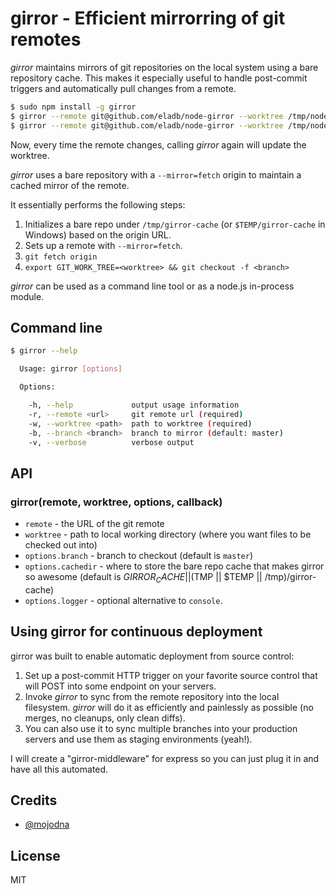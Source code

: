 # girror - Efficient mirrorring of git remotes #

_girror_ maintains mirrors of git repositories on the local system using a bare repository cache.
This makes it especially useful to handle post-commit triggers and automatically pull changes from a remote.

```bash
$ sudo npm install -g girror
$ girror --remote git@github.com/eladb/node-girror --worktree /tmp/node-girror-master
$ girror --remote git@github.com/eladb/node-girror --worktree /tmp/node-girror-branch1 --branch branch1
```

Now, every time the remote changes, calling _girror_ again will update the worktree.

_girror_ uses a bare repository with a `--mirror=fetch` origin to maintain a cached mirror of the remote.

It essentially performs the following steps:

 1. Initializes a bare repo under `/tmp/girror-cache` (or `$TEMP/girror-cache` in Windows) based on the origin URL.
 2. Sets up a remote with `--mirror=fetch`.
 3. `git fetch origin`
 4. `export GIT_WORK_TREE=<worktree> && git checkout -f <branch>`

_girror_ can be used as a command line tool or as a node.js in-process module.

## Command line ##

```bash
$ girror --help

  Usage: girror [options]

  Options:

    -h, --help             output usage information
    -r, --remote <url>     git remote url (required)
    -w, --worktree <path>  path to worktree (required)
    -b, --branch <branch>  branch to mirror (default: master)
    -v, --verbose          verbose output

```

## API ##

### girror(remote, worktree, options, callback) ###

 * `remote` - the URL of the git remote
 * `worktree` - path to local working directory (where you want files to be checked out into)
 * `options.branch` - branch to checkout (default is `master`)
 * `options.cachedir` - where to store the bare repo cache that makes girror so awesome (default is $GIRROR_CACHE || ($TMP || $TEMP || /tmp)/girror-cache)
 * `options.logger` - optional alternative to `console`.

## Using girror for continuous deployment ##

girror was built to enable automatic deployment from source control:

 1. Set up a post-commit HTTP trigger on your favorite source control that will POST into some endpoint on your servers.
 2. Invoke _girror_ to sync from the remote repository into the local filesystem. _girror_ will do it as efficiently and painlessly as possible (no merges, no cleanups, only clean diffs).
 3. You can also use it to sync multiple branches into your production servers and use them as staging environments (yeah!).

I will create a "girror-middleware" for express so you can just plug it in and have all this automated.

## Credits ##

 * [@mojodna](https://github.com/mojodna)

## License ##

MIT
